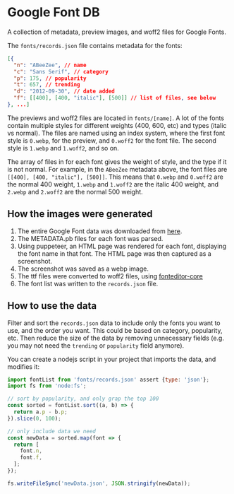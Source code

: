 # Google Font DB 

A collection of metadata, preview images, and woff2 files for Google Fonts.

The `fonts/records.json` file contains metadata for the fonts:

```json
[{
  "n": "ABeeZee", // name
  "c": "Sans Serif", // category
  "p": 175, // popularity
  "t": 657, // trending
  "d": "2012-09-30", // date added
  "f": [[400], [400, "italic"], [500]] // list of files, see below
}, ...]
```

The previews and woff2 files are located in `fonts/[name]`. A lot of the fonts contain multiple styles for different weights (400, 600, etc) and types (italic vs normal). The files are named using an index system, where the first font style is `0.webp`, for the preview, and `0.woff2` for the font file. The second style is `1.webp` and `1.woff2`, and so on.

The array of files in for each font gives the weight of style, and the type if it is not normal. For example, in the `ABeeZee` metadata above, the font files are `[[400], [400, "italic"], [500]]`. This means that `0.webp` and `0.woff2` are the normal 400 weight, `1.webp` and `1.woff2` are the italic 400 weight, and `2.webp` and `2.woff2` are the normal 500 weight.

## How the images were generated

1. The entire Google Font data was downloaded from [here](https://github.com/google/fonts).
2. The METADATA.pb files for each font was parsed.
3. Using puppeteer, an HTML page was rendered for each font, displaying the font name in that font. The HTML page was then captured as a screenshot. 
4. The screenshot was saved as a webp image.
5. The ttf files were converted to woff2 files, using [fonteditor-core](https://github.com/kekee000/fonteditor-core)
6. The font list was written to the `records.json` file.

## How to use the data

Filter and sort the `records.json` data to include only the fonts you want to use, and the order you want. This could be based on category, popularity, etc. Then reduce the size of the data by removing unnecessary fields (e.g. you may not need the `trending` or `popularity` field anymore).

You can create a nodejs script in your project that imports the data, and modifies it:

```javascript
import fontList from 'fonts/records.json' assert {type: 'json'};
import fs from 'node:fs';

// sort by popularity, and only grap the top 100
const sorted = fontList.sort((a, b) => {
  return a.p - b.p;
}).slice(0, 100);

// only include data we need
const newData = sorted.map(font => {
  return [
    font.n,
    font.f,
  ];
});

fs.writeFileSync('newData.json', JSON.stringify(newData));
```
